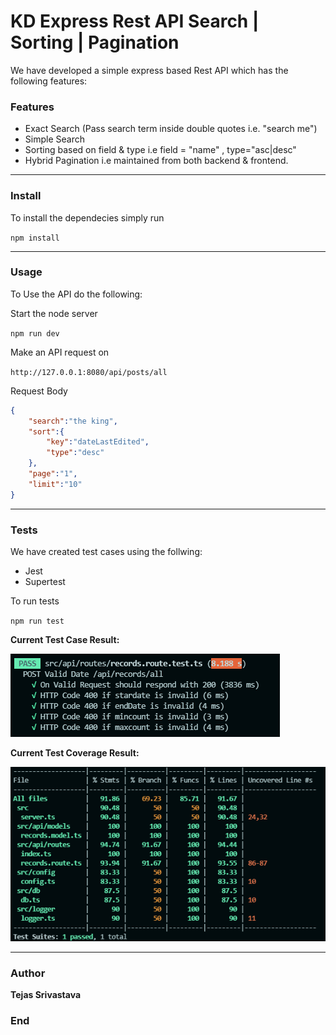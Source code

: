 # KD Express Rest API Search | Sorting | Pagination

We have developed a simple express based Rest API which has the following features:

### Features
- Exact Search (Pass search term inside double quotes i.e. "search me")
- Simple Search
- Sorting based on field & type i.e  field = "name" , type="asc|desc"
- Hybrid Pagination i.e maintained from both backend & frontend.

------------


### Install
To install the dependecies simply run

`npm install `

------------


### Usage
To Use the API do the following:

Start the node server

`npm run dev`

Make an API request on 

`http://127.0.0.1:8080/api/posts/all`

Request Body

```json
{
    "search":"the king",
    "sort":{
        "key":"dateLastEdited",
        "type":"desc"
    },
    "page":"1",
    "limit":"10"
}
```

------------



### Tests

We have created test cases using the follwing:

- Jest
- Supertest

To run tests

`npm run test`


**Current Test Case Result:**


[![](https://github.com/tejassrivastava/getir_microservice/blob/main/TestResult.png)](https://github.com/tejassrivastava/kd-sorter/blob/main/TestResult.png)

**Current Test Coverage Result:**

[![](https://github.com/tejassrivastava/getir_microservice/blob/main/TestCoverage.png)](https://github.com/tejassrivastava/kd-sorter/blob/main/TestCoverage.png)


------------


### Author
**Tejas Srivastava**

### End

